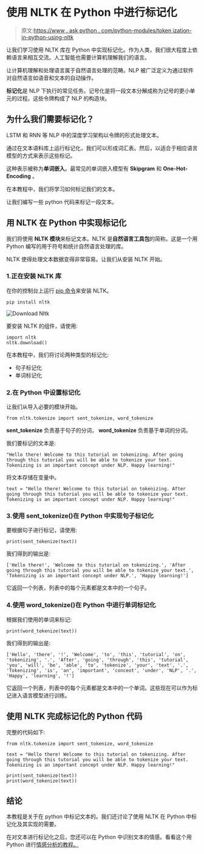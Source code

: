 # 使用 NLTK 在 Python 中进行标记化

> 原文:[https://www . ask python . com/python-modules/token ization-in-python-using-nltk](https://www.askpython.com/python-modules/tokenization-in-python-using-nltk)

让我们学习使用 NLTK 库在 Python 中实现标记化。作为人类，我们很大程度上依赖语言来相互交流。人工智能也需要计算机理解我们的语言。

让计算机理解和处理语言属于自然语言处理的范畴。NLP 被广泛定义为通过软件对自然语言如语音和文本的自动操作。

**标记化**是 NLP 下执行的常见任务。记号化是将一段文本分解成称为记号的更小单元的过程。这些令牌构成了 NLP 的构造块。

## 为什么我们需要标记化？

LSTM 和 RNN 等 NLP 中的深度学习架构以令牌的形式处理文本。

通过在文本语料库上运行标记化，我们可以形成词汇表。然后，以适合于相应语言模型的方式来表示这些标记。

这种表示被称为**单词嵌入**。最常见的单词嵌入模型有 **Skipgram** 和 **One-Hot-Encoding** 。

在本教程中，我们将学习如何标记我们的文本。

让我们编写一些 python 代码来标记一段文本。

## 用 NLTK 在 Python 中实现标记化

我们将使用 **NLTK 模块**来标记文本。NLTK 是**自然语言工具包**的简称。这是一个用 Python 编写的用于符号和统计自然语言处理的库。

NLTK 使得处理文本数据变得非常容易。让我们从安装 NLTK 开始。

### 1.正在安装 NLTK 库

在你的控制台上运行 [pip 命令](https://www.askpython.com/python-modules/python-pip)来安装 NLTK。

```
pip install nltk

```

![Download Nltk](../Images/4df456bfd680f8cd7a1fde1f500e86a8.png)

要安装 NLTK 的组件，请使用:

```
import nltk
nltk.download() 

```

在本教程中，我们将讨论两种类型的标记化:

*   句子标记化
*   单词标记化

### 2.在 Python 中设置标记化

让我们从导入必要的模块开始。

```
from nltk.tokenize import sent_tokenize, word_tokenize

```

**sent_tokenize** 负责基于句子的分词， **word_tokenize** 负责基于单词的分词。

我们要标记的文本是:

```
"Hello there! Welcome to this tutorial on tokenizing. After going through this tutorial you will be able to tokenize your text. Tokenizing is an important concept under NLP. Happy learning!"

```

将文本存储在变量中。

```
text = "Hello there! Welcome to this tutorial on tokenizing. After going through this tutorial you will be able to tokenize your text. Tokenizing is an important concept under NLP. Happy learning!"

```

### 3.使用 sent_tokenize()在 Python 中实现句子标记化

要根据句子进行标记，请使用:

```
print(sent_tokenize(text))

```

我们得到的输出是:

```
['Hello there!', 'Welcome to this tutorial on tokenizing.', 'After going through this tutorial you will be able to tokenize your text.', 'Tokenizing is an important concept under NLP.', 'Happy learning!']

```

它返回一个列表，列表中的每个元素都是文本中的一个句子。

### 4.使用 word_tokenize()在 Python 中进行单词标记化

根据我们使用的单词来标记:

```
print(word_tokenize(text))

```

我们得到的输出是:

```
['Hello', 'there', '!', 'Welcome', 'to', 'this', 'tutorial', 'on', 'tokenizing', '.', 'After', 'going', 'through', 'this', 'tutorial', 'you', 'will', 'be', 'able', 'to', 'tokenize', 'your', 'text', '.', 'Tokenizing', 'is', 'an', 'important', 'conceot', 'under', 'NLP', '.', 'Happy', 'learning', '!']

```

它返回一个列表，列表中的每个元素都是文本中的一个单词。这些现在可以作为标记进入语言模型进行训练。

## 使用 NLTK 完成标记化的 Python 代码

完整的代码如下:

```
from nltk.tokenize import sent_tokenize, word_tokenize

text = "Hello there! Welcome to this tutorial on tokenizing. After going through this tutorial you will be able to tokenize your text. Tokenizing is an important concept under NLP. Happy learning!"

print(sent_tokenize(text))
print(word_tokenize(text))

```

## 结论

本教程是关于在 python 中标记文本的。我们还讨论了使用 NLTK 在 Python 中标记化及其实现的需要。

在对文本进行标记化之后，您还可以在 Python 中识别文本的情感。看看这个用 Python 进行[情感分析的教程。](https://www.askpython.com/python/sentiment-analysis-using-python)